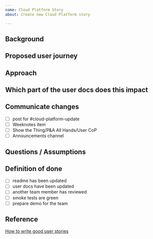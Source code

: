 ```yaml
---
name: Cloud Platform Story
about: Create new Cloud Platform story

---
```


## Background

<!-- Describe background of the story -->

## Proposed user journey

<!-- Describe user journey and needs for better understanding of the work -->

## Approach

<!-- Describe proposed approach -->

## Which part of the user docs does this impact

<!-- Describe which parts of the user docs might need updates or changes as part of this work -->

## Communicate changes

<!-- Describe any communications to users or wider stakeholders that may be required in support of this change -->

- [ ] post for #cloud-platform-update
- [ ] Weeknotes item
- [ ] Show the Thing/P&A All Hands/User CoP
- [ ] Announcements channel

## Questions / Assumptions

<!-- Additional information to explain approach taken -->

## Definition of done

<!-- Checklist for definition of done and acceptance criteria, for example: -->

- [ ] readme has been updated
- [ ] user docs have been updated
- [ ] another team member has reviewed
- [ ] smoke tests are green
- [ ] prepare demo for the team

## Reference

[How to write good user stories](https://www.gov.uk/service-manual/agile-delivery/writing-user-stories)
